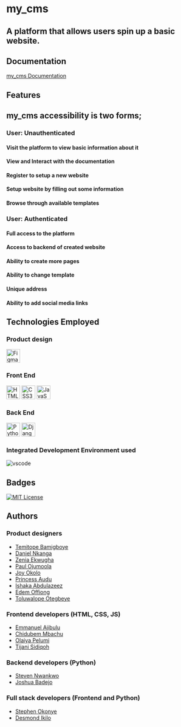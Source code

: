 
# my_cms
## A platform that allows users spin up a basic website.




## Documentation

[my_cms Documentation](https://docs.google.com/document/d/1nU1O4GucRPm8zLayJCinmSfG5HgUaRoB1G2RENE5aLk/edit?usp=sharing)


## Features


## my_cms accessibility is two forms;

   ### User: Unauthenticated
#### Visit the platform to view basic information about it
#### View and Interact with the documentation
#### Register to setup a new website
#### Setup website by filling out some information
#### Browse through available templates

   ### User: Authenticated
#### Full access to the platform
#### Access to backend of created website
#### Ability to create more pages
#### Ability to change template
#### Unique address
#### Ability to add social media links

## Technologies Employed
### Product design

<a href="https://www.figma.com/" target="_blank" rel="noreferrer"><img src="https://raw.githubusercontent.com/danielcranney/readme-generator/main/public/icons/skills/figma-colored.svg" width="36" height="36" alt="Figma" /></a>

### Front End
<a href="https://developer.mozilla.org/en-US/docs/Glossary/HTML5" target="_blank" rel="noreferrer"><img src="https://raw.githubusercontent.com/danielcranney/readme-generator/main/public/icons/skills/html5-colored.svg" width="36" height="36" alt="HTML5" /></a>
<a href="https://www.w3.org/TR/CSS/#css" target="_blank" rel="noreferrer"><img src="https://raw.githubusercontent.com/danielcranney/readme-generator/main/public/icons/skills/css3-colored.svg" width="36" height="36" alt="CSS3" /></a>
<a href="https://developer.mozilla.org/en-US/docs/Web/JavaScript" target="_blank" rel="noreferrer"><img src="https://raw.githubusercontent.com/danielcranney/readme-generator/main/public/icons/skills/javascript-colored.svg" width="36" height="36" alt="JavaScript" /></a>

### Back End
<a href="[https://www.python.org/](https://www.python.org/)" target="_blank" rel="noreferrer"><img src="https://s3.dualstack.us-east-2.amazonaws.com/pythondotorg-assets/media/community/logos/python-logo-only.png" width="36" height="36" alt="Python" /></a>
<a href="https://www.djangoproject.com/" target="_blank" rel="noreferrer"><img src="https://raw.githubusercontent.com/danielcranney/readme-generator/main/public/icons/skills/django-colored.svg" width="36" height="36" alt="Django" /></a>

### Integrated Development Environment used
![vscode](https://user-images.githubusercontent.com/49784088/205490253-1e212e08-6968-43f0-a66c-3e01dd9cc17e.svg)


## Badges


[![MIT License](https://img.shields.io/badge/License-MIT-green.svg)](https://github.com/zuri-training/my_cms/blob/main/LICENSE)

## Authors
### Product designers
- [Temitope Bamigboye](https://www.github.com/Ayballer)
- [Daniel Nkanga](https://www.github.com/)
- [Zenia Ekwugha](https://www.github.com/Zenia02)
- [Paul Ojumoola](https://www.github.com/Ojumoolatimi)
- [Joy Okolo](https://www.github.com/Ojoneee) 
- [Princess Audu](https://www.github.com/Piccolapessa) 
- [Ishaka Abdulazeez](https://www.github.com/Azforeal)
- [Edem Offiong](https://www.github.com/Offizil)
- [Toluwalope Otegbeye](https://www.github.com/T-tegzy)

### Frontend developers (HTML, CSS, JS)
- [Emmanuel Ajibulu](https://www.github.com/Emmanuel-ol)
- [Chidubem Mbachu](https://www.github.com/cutedubby)
- [Olaiya Pelumi](https://www.github.com/Teejaybaba)
- [Tijani Sidiqoh](https://www.github.com/)

### Backend developers (Python)
- [Steven Nwankwo](https://www.github.com/stenwire)
- [Joshua Badejo](https://www.github.com/Kheeng15)

### Full stack developers (Frontend and Python)
- [Stephen Okonye](https://www.github.com/Chuksteve)
- [Desmond Ikilo](https://www.github.com/Desmondflexy)


